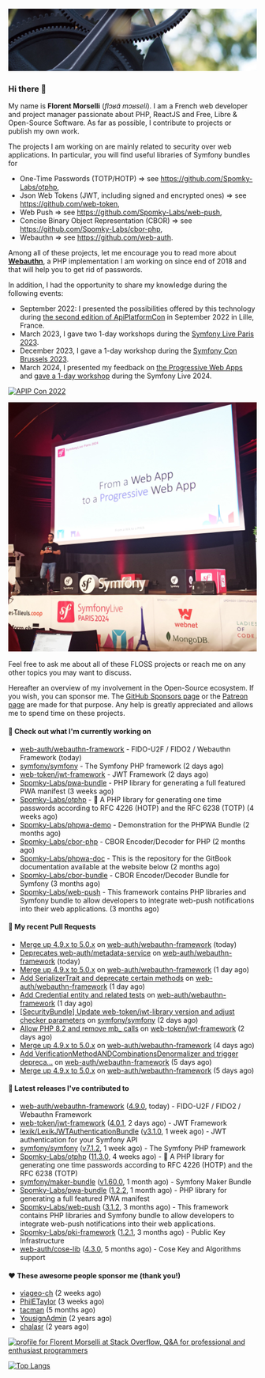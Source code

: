 ![Cover image](1.webp)

### Hi there 👋

My name is **Florent Morselli** (*flɔʁɑ̃ mɔʁseli*). I am a French web developer and project manager passionate about PHP, ReactJS and Free, Libre & Open-Source Software.
As far as possible, I contribute to projects or publish my own work.

The projects I am working on are mainly related to security over web applications. In particular, you will find useful libraries of Symfony bundles for
* One-Time Passwords (TOTP/HOTP) => see https://github.com/Spomky-Labs/otphp,
* Json Web Tokens (JWT, including signed and encrypted ones) => see https://github.com/web-token,
* Web Push => see https://github.com/Spomky-Labs/web-push,
* Concise Binary Object Representation (CBOR) => see https://github.com/Spomky-Labs/cbor-php,
* Webauthn => see https://github.com/web-auth.

Among all of these projects, let me encourage you to read more about [**Webauthn**](https://github.com/web-auth), a PHP implementation I am working on since end of 2018 and that will help you to get rid of passwords.

In addition, I had the opportunity to share my knowledge during the following events:

* September 2022: I presented the possibilities offered by this technology during [the second edition of ApiPlatformCon](https://youtu.be/Y2_0omg1CFk) in September 2022 in Lille, France.
* March 2023, I gave two 1-day workshops during the [Symfony Live Paris 2023](https://live.symfony.com/2023-paris/workshop/maximiser-la-securite-de-vos-applications-avec-le-bundle-security).
* December 2023, I gave a 1-day workshop during the [Symfony Con Brussels 2023](https://live.symfony.com/2023-brussels-con/workshop/road-to-safer-applications).
* March 2024, I presented my feedback on [the Progressive Web Apps](https://live.symfony.com/2024-paris/schedule/de-web-app-a-progressive-web-app) and [gave a 1-day workshop](https://live.symfony.com/2024-paris/workshop#securite-amelioree-et-webauthn-avec-symfony-2) during the Symfony Live 2024.

[![APIP Con 2022](https://user-images.githubusercontent.com/1091072/191684778-b9e26104-038d-45c2-a1b3-287233d15ecc.jpg)](https://api-platform.com/con/2022/conferences/webauthn-se-debarrasser-des-mots-de-passe-definitivement/)

[![Symfony Live 2024](Symfony%20Live%202024.png)](https://symfony.com/blog/symfonylive-paris-2024-from-web-app-to-progressive-web-app)


Feel free to ask me about all of these FLOSS projects or reach me on any other topics you may want to discuss.

Hereafter an overview of my involvement in the Open-Source ecosystem.
If you wish, you can sponsor me. The [GitHub Sponsors page](https://github.com/sponsors/Spomky/) or the [Patreon page](https://www.patreon.com/FlorentMorselli) are made for that purpose. Any help is greatly appreciated and allows me to spend time on these projects.

#### 👷 Check out what I'm currently working on

- [web-auth/webauthn-framework](https://github.com/web-auth/webauthn-framework) - FIDO-U2F / FIDO2 / Webauthn Framework (today)
- [symfony/symfony](https://github.com/symfony/symfony) - The Symfony PHP framework (2 days ago)
- [web-token/jwt-framework](https://github.com/web-token/jwt-framework) - JWT Framework (2 days ago)
- [Spomky-Labs/pwa-bundle](https://github.com/Spomky-Labs/pwa-bundle) - PHP library for generating a full featured PWA manifest (3 weeks ago)
- [Spomky-Labs/otphp](https://github.com/Spomky-Labs/otphp) - :closed_lock_with_key: A PHP library for generating one time passwords according to RFC 4226 (HOTP) and the RFC 6238 (TOTP) (4 weeks ago)
- [Spomky-Labs/phpwa-demo](https://github.com/Spomky-Labs/phpwa-demo) - Demonstration for the PHPWA Bundle (2 months ago)
- [Spomky-Labs/cbor-php](https://github.com/Spomky-Labs/cbor-php) - CBOR Encoder/Decoder for PHP (2 months ago)
- [Spomky-Labs/phpwa-doc](https://github.com/Spomky-Labs/phpwa-doc) - This is the repository for the GitBook documentation available at the website below (2 months ago)
- [Spomky-Labs/cbor-bundle](https://github.com/Spomky-Labs/cbor-bundle) - CBOR Encoder/Decoder Bundle for Symfony (3 months ago)
- [Spomky-Labs/web-push](https://github.com/Spomky-Labs/web-push) - This framework contains PHP libraries and Symfony bundle to allow developers to integrate web-push notifications into their web applications. (3 months ago)

#### 🔨 My recent Pull Requests

- [Merge up 4.9.x to 5.0.x](https://github.com/web-auth/webauthn-framework/pull/628) on [web-auth/webauthn-framework](https://github.com/web-auth/webauthn-framework) (today)
- [Deprecates web-auth/metadata-service](https://github.com/web-auth/webauthn-framework/pull/627) on [web-auth/webauthn-framework](https://github.com/web-auth/webauthn-framework) (today)
- [Merge up 4.9.x to 5.0.x](https://github.com/web-auth/webauthn-framework/pull/626) on [web-auth/webauthn-framework](https://github.com/web-auth/webauthn-framework) (1 day ago)
- [Add SerializerTrait and deprecate certain methods](https://github.com/web-auth/webauthn-framework/pull/625) on [web-auth/webauthn-framework](https://github.com/web-auth/webauthn-framework) (1 day ago)
- [Add Credential entity and related tests](https://github.com/web-auth/webauthn-framework/pull/624) on [web-auth/webauthn-framework](https://github.com/web-auth/webauthn-framework) (1 day ago)
- [[SecurityBundle] Update web-token/jwt-library version and adjust checker parameters](https://github.com/symfony/symfony/pull/57694) on [symfony/symfony](https://github.com/symfony/symfony) (2 days ago)
- [Allow PHP 8.2 and remove mb_ calls](https://github.com/web-token/jwt-framework/pull/578) on [web-token/jwt-framework](https://github.com/web-token/jwt-framework) (2 days ago)
- [Merge up 4.9.x to 5.0.x](https://github.com/web-auth/webauthn-framework/pull/621) on [web-auth/webauthn-framework](https://github.com/web-auth/webauthn-framework) (4 days ago)
- [Add VerificationMethodANDCombinationsDenormalizer and trigger depreca…](https://github.com/web-auth/webauthn-framework/pull/620) on [web-auth/webauthn-framework](https://github.com/web-auth/webauthn-framework) (5 days ago)
- [Merge up 4.9.x to 5.0.x](https://github.com/web-auth/webauthn-framework/pull/619) on [web-auth/webauthn-framework](https://github.com/web-auth/webauthn-framework) (5 days ago)

#### 🔭 Latest releases I've contributed to

- [web-auth/webauthn-framework](https://github.com/web-auth/webauthn-framework) ([4.9.0](https://github.com/web-auth/webauthn-framework/releases/tag/4.9.0), today) - FIDO-U2F / FIDO2 / Webauthn Framework
- [web-token/jwt-framework](https://github.com/web-token/jwt-framework) ([4.0.1](https://github.com/web-token/jwt-framework/releases/tag/4.0.1), 2 days ago) - JWT Framework
- [lexik/LexikJWTAuthenticationBundle](https://github.com/lexik/LexikJWTAuthenticationBundle) ([v3.1.0](https://github.com/lexik/LexikJWTAuthenticationBundle/releases/tag/v3.1.0), 1 week ago) - JWT authentication for your Symfony API
- [symfony/symfony](https://github.com/symfony/symfony) ([v7.1.2](https://github.com/symfony/symfony/releases/tag/v7.1.2), 1 week ago) - The Symfony PHP framework
- [Spomky-Labs/otphp](https://github.com/Spomky-Labs/otphp) ([11.3.0](https://github.com/Spomky-Labs/otphp/releases/tag/11.3.0), 4 weeks ago) - :closed_lock_with_key: A PHP library for generating one time passwords according to RFC 4226 (HOTP) and the RFC 6238 (TOTP)
- [symfony/maker-bundle](https://github.com/symfony/maker-bundle) ([v1.60.0](https://github.com/symfony/maker-bundle/releases/tag/v1.60.0), 1 month ago) - Symfony Maker Bundle
- [Spomky-Labs/pwa-bundle](https://github.com/Spomky-Labs/pwa-bundle) ([1.2.2](https://github.com/Spomky-Labs/pwa-bundle/releases/tag/1.2.2), 1 month ago) - PHP library for generating a full featured PWA manifest
- [Spomky-Labs/web-push](https://github.com/Spomky-Labs/web-push) ([3.1.2](https://github.com/Spomky-Labs/web-push/releases/tag/3.1.2), 3 months ago) - This framework contains PHP libraries and Symfony bundle to allow developers to integrate web-push notifications into their web applications.
- [Spomky-Labs/pki-framework](https://github.com/Spomky-Labs/pki-framework) ([1.2.1](https://github.com/Spomky-Labs/pki-framework/releases/tag/1.2.1), 3 months ago) - Public Key Infrastructure
- [web-auth/cose-lib](https://github.com/web-auth/cose-lib) ([4.3.0](https://github.com/web-auth/cose-lib/releases/tag/4.3.0), 5 months ago) - Cose Key and Algorithms support

#### ❤️ These awesome people sponsor me (thank you!)

- [viageo-ch](https://github.com/viageo-ch) (2 weeks ago)
- [PhilETaylor](https://github.com/PhilETaylor) (3 weeks ago)
- [tacman](https://github.com/tacman) (5 months ago)
- [YousignAdmin](https://github.com/YousignAdmin) (2 years ago)
- [chalasr](https://github.com/chalasr) (2 years ago)

<a href="https://stackoverflow.com/users/2157818/florent-morselli"><img src="https://stackoverflow.com/users/flair/2157818.png" width="208" height="58" alt="profile for Florent Morselli at Stack Overflow, Q&amp;A for professional and enthusiast programmers" title="profile for Florent Morselli at Stack Overflow, Q&amp;A for professional and enthusiast programmers"></a>

[![Top Langs](https://wakatime.com/share/@Spomky/aa41d408-c524-4a5f-936d-0b9446698abd.svg)](https://wakatime.com/@Spomky)
